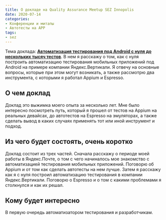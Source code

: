 ```yaml
---
title: О докладе на Quality Assurance Meetup SEZ Innopolis
date: 2020-07-14
categories: 
- Конференции и митапы
- Автотесты на APP
tags:
- sez
---
```

Тема доклада: **[Автоматизация тестирования под Android с нуля до нескольких тысяч тестов](https://oez-innopolis.timepad.ru/event/1350570/)**.
В нем я расскажу о том, как с нуля построить автоматизацию тестирования мобильных приложений под Android на примере компании Яндекс.Вертикали. 
Я отвечу на основные вопросы, которые при этом могут возникать, а также рассмотрю два инструмента, с которыми я работал Appium и Espresso.


## О чем доклад
Доклад это выжимка моего опыта за несколько лет. 
Мне было интересно посмотреть путь, который я прошел от тестов на Appium на реальных девайсах, до автотестов на Espresso на эмуляторах, а также сделать вывод в каких случаях применять тот или иной инструмент и подход.

## Из чего будет состоять, очень коротко
Доклад состоит из трех частей. Сначала расскажу о периоде моей работы в Яндекс.Почте, о том с чего начиналось мое знакомство с автоматизацией тестирования мобильных приложений. 
Поговорю об Appium и от том как сделать автотесты на нем лучше. Затем я расскажу как я с нуля построил автоматизацию тестирования в компании Яндекс.Вертикали. 
Поговорю о Espresso и о том с какими проблемами я столкнулся и как их решал.

## Кому будет интересно 
В первую очередь автоматизатором тестирования и разработчикам.